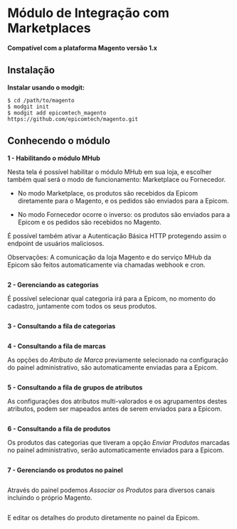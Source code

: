 <h1>Módulo de Integração com Marketplaces</h1>

**Compatível com a plataforma Magento versão 1.x**

<h2>Instalação</h2>

**Instalar usando o modgit:**

    $ cd /path/to/magento
    $ modgit init
    $ modgit add epicomtech_magento https://github.com/epicomtech/magento.git

<h2>Conhecendo o módulo</h2>

**1 - Habilitando o módulo MHub**

Nesta tela é possível habilitar o módulo MHub em sua loja, e escolher também qual será o modo de funcionamento: Marketplace ou Fornecedor.

- No modo Marketplace, os produtos são recebidos da Epicom diretamente para o Magento, e os pedidos são enviados para a Epicom.

- No modo Fornecedor ocorre o inverso: os produtos são enviados para a Epicom e os pedidos são recebidos no Magento.

É possível também ativar a Autenticação Básica HTTP protegendo assim o endpoint de usuários maliciosos.

Observações: A comunicação da loja Magento e do serviço MHub da Epicom são feitos automaticamente via chamadas webhook e cron.

<img src="https://s3-us-west-2.amazonaws.com/githubepicom/mhub_magento/epicom-magento-mhub-ajustes.png" alt="" title="Epicom MHub - Magento - Habilitando o módulo no Painel Administrativo" />

**2 - Gerenciando as categorias**

É possível selecionar qual categoria irá para a Epicom, no momento do cadastro, juntamente com todos os seus produtos.

<img src="https://s3-us-west-2.amazonaws.com/githubepicom/mhub_magento/epicom-magento-mhub-categorias-admin.png" alt="" title="Epicom MHub - Magento - Gerenciando as categorias" />

**3 - Consultando a fila de categorias**

<img src="https://s3-us-west-2.amazonaws.com/githubepicom/mhub_magento/epicom-magento-mhub-categorias-grid.png" alt="" title="Epicom MHub - Magento - Consultando a fila de categorias" />

**4 - Consultando a fila de marcas**

As opções do *Atributo de Marca* previamente selecionado na configuração do painel administrativo, são automaticamente enviadas para a Epicom.

<img src="https://s3-us-west-2.amazonaws.com/githubepicom/mhub_magento/epicom-magento-mhub-marcas-grid.png" alt="" title="Epicom MHub - Magento - Consultando a fila de marcas" />

**5 - Consultando a fila de grupos de atributos**

As configurações dos atributos multi-valorados e os agrupamentos destes atributos, podem ser mapeados antes de serem enviados para a Epicom.

<img src="https://s3-us-west-2.amazonaws.com/githubepicom/mhub_magento/epicom-magento-mhub-grupos_atributos-grid.png" alt="" title="Epicom MHub - Magento - Consultando a fila de grupos de atributos" />

**6 - Consultando a fila de produtos**

Os produtos das categorias que tiveram a opção *Enviar Produtos* marcadas no painel administrativo, serão automaticamente enviados para a Epicom.

<img src="https://s3-us-west-2.amazonaws.com/githubepicom/mhub_magento/epicom-magento-mhub-produtos-grid.png" alt="" title="Epicom MHub - Magento - Consultando a fila de grupos de atributos" />

**7 - Gerenciando os produtos no painel**

<img src="https://s3-us-west-2.amazonaws.com/githubepicom/mhub_magento/epicom-magento-mhub-produtos-painel.png" alt="" title="Epicom MHub - Magento - Gerenciando os produtos no painel" />

Através do painel podemos *Associar os Produtos* para diversos canais incluindo o próprio Magento.

<img src="https://s3-us-west-2.amazonaws.com/githubepicom/mhub_magento/epicom-magento-mhub-produtos-associacao.png" alt="" title="Epicom MHub - Magento - Associando os produtos no painel" />

E editar os detalhes do produto diretamente no painel da Epicom.

<img src="https://s3-us-west-2.amazonaws.com/githubepicom/mhub_magento/epicom-magento-mhub-produtos-detalhes.png" alt="" title="Epicom MHub - Magento - Editando os produtos no painel" />

